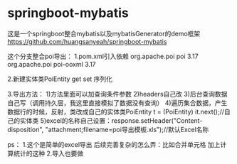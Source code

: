 # springboot-mybatis
这是一个springboot整合mybatis以及mybatisGenerator的demo框架
https://github.com/huangsanyeah/springboot-mybatis

这个分支整合poi导出：
1.pom.xml引入依赖
<dependency>
  	<groupId>org.apache.poi</groupId>
  	<artifactId>poi</artifactId>
  	<version>3.17</version>
</dependency>
<dependency>
  	<groupId>org.apache.poi</groupId>
  	<artifactId>poi-ooxml</artifactId>
  	<version>3.17</version>
</dependency>

2.新建实体类PoiEntity get set 序列化

3.导出方法：
1)方法里面可以加查询条件参数
2)headers自己改
3)后台查询数据自己写（调用持久层，我这里直接模拟了数据没有查询）
4)遍历集合数据，产生数据行的时候，反射，类改成自己的实体类PoiEntity t = (PoiEntity) it.next();//自己的实体类
5)excel的名称自己设置：response.setHeader("Content-disposition", "attachment;filename=poi导出模板.xls");//默认Excel名称

ps：
1.这个是简单的excel导出 后续完善复杂的怎么弄：比如合并单元格 加上计算统计的这种
2.导入也要做
